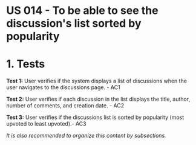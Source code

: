 # US 014 - To be able to see the discussion's list sorted by popularity

# 1. Tests

**Test 1:** User verifies if the system displays a list of discussions when the user navigates to the discussions page. - AC1 

**Test 2:** User verifies if each discussion in the list displays the title, author, number of comments, and creation date. - AC2 

**Test 3:** User verifies if the discussions list is sorted by popularity (most upvoted to least upvoted).- AC3

*It is also recommended to organize this content by subsections.* 







